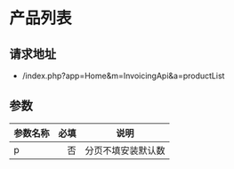 # 产品列表

## 请求地址
* /index.php?app=Home&m=InvoicingApi&a=productList

## 参数

| 参数名称      |    必填 | 说明  |
| :-------- | --------:| :--: |
| p  | 否 |  分页不填安装默认数   |
